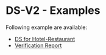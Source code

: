 # DS-V2 - Examples

Following example are available:

* [DS for Hotel-Restaurant](https://github.com/semantifyit/ds-specifications/tree/e8b181d53fd50820e71e2b30ade2fa0c20d71b85/DomainSpecifications/DS-V2/Examples/DS-Hotel-Restaurant.json)
* [Verification Report](https://github.com/semantifyit/ds-specifications/tree/e8b181d53fd50820e71e2b30ade2fa0c20d71b85/DomainSpecifications/DS-V2/Examples/VerificationReport.json)

